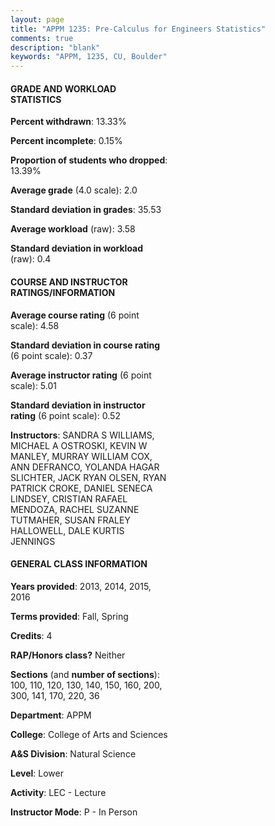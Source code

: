 ```yaml
---
layout: page
title: "APPM 1235: Pre-Calculus for Engineers Statistics"
comments: true
description: "blank"
keywords: "APPM, 1235, CU, Boulder"
--- 
```

<head>
<script src="https://ajax.googleapis.com/ajax/libs/jquery/2.1.3/jquery.min.js"></script>
<script src="https://dl.dropboxusercontent.com/s/pc42nxpaw1ea4o9/highcharts.js?dl=0"></script>
<!-- <script src="../assets/js/highcharts.js"></script> -->
<style type="text/css">@font-face {
	font-family: "Bebas Neue";
	src: url(https://www.filehosting.org/file/details/544349/BebasNeue%20Regular.otf) format("opentype");
	}
	h1.Bebas { 
		font-family: "Bebas Neue", Verdana, Tahoma;
	}
</style>
</head>
<body>
	<div id="container" style="float: right; width: 45%; height: 88%; margin-left: 2.5%; margin-right: 2.5%;"></div>
	<script language="JavaScript">
		$(document).ready(function() {
		var chart = {type: 'column'};
		var title = {text: 'Grade Distribution'};
		var xAxis = {categories: ['A','B','C','D','F'],crosshair: true};
		var yAxis = {min: 0,title: {text: 'Percentage'}};
		var tooltip = {headerFormat: '<center><b><span style="font-size:20px">{point.key}</span></b></center>',
		               pointFormat: '<td style="padding:0"><b>{point.y:.1f}%</b></td>',
		               footerFormat: '</table>',shared: true,useHTML: true};
		var plotOptions = {column: {pointPadding: 0.0,borderWidth: 0}};  
		var credits = {enabled: false};var series= [{name: 'Percent',data: [11.32,27.91,32.2,14.4,14.18,]}];
		var json = {};
		json.chart = chart;
		json.title = title;
		json.tooltip = tooltip;
		json.xAxis = xAxis;
		json.yAxis = yAxis;  
		json.series = series;
		json.plotOptions = plotOptions;  
		json.credits = credits;
		$('#container').highcharts(json);
	});
	</script>
</body>
			   
#### GRADE AND WORKLOAD STATISTICS

**Percent withdrawn**: 13.33%

**Percent incomplete**: 0.15%

**Proportion of students who dropped**: 13.39%

**Average grade** (4.0 scale): 2.0

**Standard deviation in grades**: 35.53

**Average workload** (raw): 3.58

**Standard deviation in workload** (raw): 0.4

#### COURSE AND INSTRUCTOR RATINGS/INFORMATION

**Average course rating** (6 point scale): 4.58

**Standard deviation in course rating** (6 point scale): 0.37

**Average instructor rating** (6 point scale): 5.01

**Standard deviation in instructor rating** (6 point scale): 0.52

**Instructors**: SANDRA S WILLIAMS, MICHAEL A OSTROSKI, KEVIN W MANLEY, MURRAY WILLIAM COX, ANN DEFRANCO, YOLANDA HAGAR SLICHTER, JACK RYAN OLSEN, RYAN PATRICK CROKE, DANIEL SENECA LINDSEY, CRISTIAN RAFAEL MENDOZA, RACHEL SUZANNE TUTMAHER, SUSAN FRALEY HALLOWELL, DALE KURTIS JENNINGS

#### GENERAL CLASS INFORMATION

**Years provided**: 2013, 2014, 2015, 2016

**Terms provided**: Fall, Spring

**Credits**: 4

**RAP/Honors class?** Neither

**Sections** (and **number of sections**): 100, 110, 120, 130, 140, 150, 160, 200, 300, 141, 170, 220, 36

**Department**: APPM

**College**: College of Arts and Sciences

**A&S Division**: Natural Science

**Level**: Lower

**Activity**: LEC - Lecture

**Instructor Mode**: P  - In Person